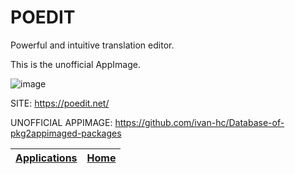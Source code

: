 # POEDIT

 Powerful and intuitive translation editor.
 
 This is the unofficial AppImage.
 
 ![image](https://poedit.net/images/screenshots/screenshot-splash.png)

 SITE: https://poedit.net/
 
 UNOFFICIAL APPIMAGE: https://github.com/ivan-hc/Database-of-pkg2appimaged-packages

 | [Applications](https://portable-linux-apps.github.io/apps.html) | [Home](https://portable-linux-apps.github.io)
 | --- | --- |
